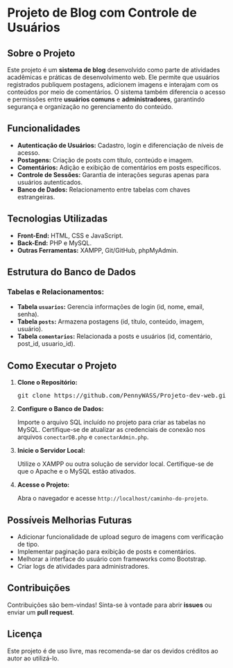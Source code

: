 <h1>Projeto de Blog com Controle de Usuários</h1>

<h2>Sobre o Projeto</h2>
<p>
    Este projeto é um <strong>sistema de blog</strong> desenvolvido como parte de atividades acadêmicas e práticas de desenvolvimento web.
    Ele permite que usuários registrados publiquem postagens, adicionem imagens e interajam com os conteúdos por meio de comentários.
    O sistema também diferencia o acesso e permissões entre <strong>usuários comuns</strong> e <strong>administradores</strong>, garantindo segurança e organização no gerenciamento do conteúdo.
</p>

<h2>Funcionalidades</h2>
<ul>
    <li><strong>Autenticação de Usuários:</strong> Cadastro, login e diferenciação de níveis de acesso.</li>
    <li><strong>Postagens:</strong> Criação de posts com título, conteúdo e imagem.</li>
    <li><strong>Comentários:</strong> Adição e exibição de comentários em posts específicos.</li>
    <li><strong>Controle de Sessões:</strong> Garantia de interações seguras apenas para usuários autenticados.</li>
    <li><strong>Banco de Dados:</strong> Relacionamento entre tabelas com chaves estrangeiras.</li>
</ul>

<h2>Tecnologias Utilizadas</h2>
<ul>
    <li><strong>Front-End:</strong> HTML, CSS e JavaScript.</li>
    <li><strong>Back-End:</strong> PHP e MySQL.</li>
    <li><strong>Outras Ferramentas:</strong> XAMPP, Git/GitHub, phpMyAdmin.</li>
</ul>

<h2>Estrutura do Banco de Dados</h2>
<h3>Tabelas e Relacionamentos:</h3>
<ul>
    <li><strong>Tabela <code>usuarios</code>:</strong> Gerencia informações de login (id, nome, email, senha).</li>
    <li><strong>Tabela <code>posts</code>:</strong> Armazena postagens (id, título, conteúdo, imagem, usuário).</li>
    <li><strong>Tabela <code>comentarios</code>:</strong> Relacionada a posts e usuários (id, comentário, post_id, usuario_id).</li>
</ul>

<h2>Como Executar o Projeto</h2>
<ol>
    <li><strong>Clone o Repositório:</strong></li>
    <pre>git clone https://github.com/PennyWASS/Projeto-dev-web.git</pre>

<li><strong>Configure o Banco de Dados:</strong></li>
<p>
    Importe o arquivo SQL incluído no projeto para criar as tabelas no MySQL.
    Certifique-se de atualizar as credenciais de conexão nos arquivos <code>conectarDB.php</code>
    e <code>conectarAdmin.php</code>.
</p>

<li><strong>Inicie o Servidor Local:</strong></li>
<p>
    Utilize o XAMPP ou outra solução de servidor local. Certifique-se de que o Apache e o MySQL estão ativados.
</p>

<li><strong>Acesse o Projeto:</strong></li>
<p>Abra o navegador e acesse <code>http://localhost/caminho-do-projeto</code>.</p>
</ol>

<h2>Possíveis Melhorias Futuras</h2>
<ul>
    <li>Adicionar funcionalidade de upload seguro de imagens com verificação de tipo.</li>
    <li>Implementar paginação para exibição de posts e comentários.</li>
    <li>Melhorar a interface do usuário com frameworks como Bootstrap.</li>
    <li>Criar logs de atividades para administradores.</li>
</ul>

<h2>Contribuições</h2>
<p>
    Contribuições são bem-vindas! Sinta-se à vontade para abrir <strong>issues</strong> ou enviar um <strong>pull request</strong>.
</p>

  <h2>Licença</h2>
  <p>
      Este projeto é de uso livre, mas recomenda-se dar os devidos créditos ao autor ao utilizá-lo.
  </p>

